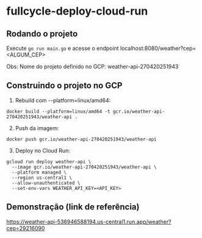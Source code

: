 # fullcycle-deploy-cloud-run


## Rodando o projeto

Execute `go run main.go` e acesse o endpoint localhost:8080/weather?cep=<ALGUM_CEP>

Obs: Nome do projeto definido no GCP: weather-api-270420251943

## Construindo o projeto no GCP
1. Rebuild com --platform=linux/amd64:
```
docker build --platform=linux/amd64 -t gcr.io/weather-api-270420251943/weather-api .
```
2. Push da imagem:
```
docker push gcr.io/weather-api-270420251943/weather-api
```

3. Deploy no Cloud Run:
```
gcloud run deploy weather-api \
  --image gcr.io/weather-api-270420251943/weather-api \
  --platform managed \
  --region us-central1 \
  --allow-unauthenticated \
  --set-env-vars WEATHER_API_KEY=<API_KEY>
```

## Demonstração (link de referência)
https://weather-api-536946588194.us-central1.run.app/weather?cep=29216090